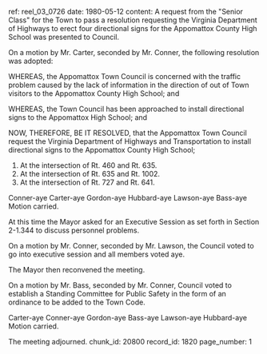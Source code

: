 ref: reel_03_0726
date: 1980-05-12
content: A request from the "Senior Class" for the Town to pass a resolution requesting the Virginia Department of Highways to erect four directional signs for the Appomattox County High School was presented to Council.

On a motion by Mr. Carter, seconded by Mr. Conner, the following resolution was adopted:

WHEREAS, the Appomattox Town Council is concerned with the traffic problem caused by the lack of information in the direction of out of Town visitors to the Appomattox County High School; and

WHEREAS, the Town Council has been approached to install directional signs to the Appomattox High School; and

NOW, THEREFORE, BE IT RESOLVED, that the Appomattox Town Council request the Virginia Department of Highways and Transportation to install directional signs to the Appomattox County High School;

1. At the intersection of Rt. 460 and Rt. 635.
2. At the intersection of Rt. 635 and Rt. 1002.
3. At the intersection of Rt. 727 and Rt. 641.

Conner-aye Carter-aye Gordon-aye Hubbard-aye Lawson-aye Bass-aye Motion carried.

At this time the Mayor asked for an Executive Session as set forth in Section 2-1.344 to discuss personnel problems.

On a motion by Mr. Conner, seconded by Mr. Lawson, the Council voted to go into executive session and all members voted aye.

The Mayor then reconvened the meeting.

On a motion by Mr. Bass, seconded by Mr. Conner, Council voted to establish a Standing Committee for Public Safety in the form of an ordinance to be added to the Town Code.

Carter-aye Conner-aye Gordon-aye Bass-aye Lawson-aye Hubbard-aye Motion carried.

The meeting adjourned.
chunk_id: 20800
record_id: 1820
page_number: 1

